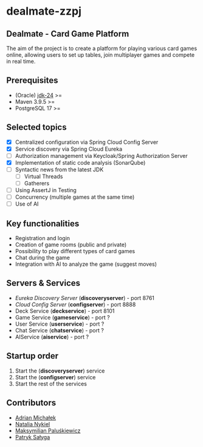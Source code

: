 # dealmate-zzpj

## Dealmate - Card Game Platform

The aim of the project is to create a platform for playing various card games online, allowing users to set up tables,
join multiplayer games and compete in real time.

## Prerequisites

- (Oracle) [jdk-24](https://www.oracle.com/pl/java/technologies/downloads/) >=
- Maven 3.9.5 >=
- PostgreSQL 17 >=

## Selected topics

- [x] Centralized configuration via Spring Cloud Config Server
- [x] Service discovery via Spring Cloud Eureka
- [ ] Authorization management via Keycloak/Spring Authorization Server
- [x] Implementation of static code analysis (SonarQube)
- [ ] Syntactic news from the latest JDK
    - [ ] Virtual Threads
    - [ ] Gatherers
- [ ] Using AssertJ in Testing
- [ ] Concurrency (multiple games at the same time)
- [ ] Use of AI

## Key functionalities

- Registration and login
- Creation of game rooms (public and private)
- Possibility to play different types of card games
- Chat during the game
- Integration with AI to analyze the game (suggest moves)

## Servers & Services

- *Eureka Discovery Server* (**discoveryserver**) - port 8761
- *Cloud Config Server* (**configserver**) - port 8888
- Deck Service (**deckservice**) - port 8101
- Game Service (**gameservice**) - port ?
- User Service (**userservice**) - port ?
- Chat Service (**chatservice**) - port ?
- AIService (**aiservice**) - port ?

## Startup order

1. Start the (**discoveryserver**) service
1. Start the (**configserver**) service
1. Start the rest of the services

## Contributors

- [Adrian Michałek](https://github.com/venomiakk)
- [Natalia Nykiel](https://github.com/natalianykiel)
- [Maksymilian Paluśkiewicz](https://github.com/FdotP)
- [Patryk Sałyga](https://github.com/patryksalyga)